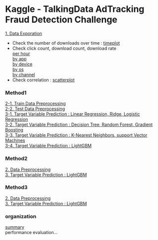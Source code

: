 # Kaggle - TalkingData AdTracking Fraud Detection Challenge

[1. Data Exporation](01_Data_Exporation.py) <br>
- Check the number of downloads over time : [timeplot](graph/sample_timeplot.png) <br>
- Check click count, download count, download rate <br>
  [per hour](graph/sample_barplot_hour.png) <br>
  [by app](graph/sample_barplot_app.png) <br>
  [by device](graph/sample_barplot_device.png) <br>
  [by os](graph/sample_barplot_os.png) <br>
  [by channel](graph/sample_barplot_channel.png) <br>
- Check correlation : [scatterplot](graph/sample_scatterplot.png) <br>

### Method1
[2-1. Train Data Preprocessing](method1_02_1_Train_Data_Preprocessing.py) <br>
[2-2. Test Data Preprocessing](method1_02_2_Test_Data_Preprocessing.py) <br>
[3-1. Target Variable Prediction : Linear Regression, Ridge, Logistic Regression](method1_03_1_Target_Variable_Prediction.py) <br>
[3-2. Target Variable Prediction : Decision Tree, Random Forest, Gradient Boosting](method1_03_2_Target_Variable_Prediction.py) <br>
[3-3. Target Variable Prediction : K-Nearest Neighbors, support Vector Machines](method1_03_3_Target_Variable_Prediction.py) <br>
[3-4. Target Variable Prediction : LightGBM](method1_03_4_Target_Variable_Prediction.py) <br>

### Method2
[2. Data Preprocessing](method2_02_Data_Preprocessing.py) <br>
[3. Target Variable Prediction : LightGBM](method2_03_Target_Variable_Prediction.py) <br>

### Method3
[2. Data Preprocessing](method3_02_Data_Preprocessing.py) <br>
[3. Target Variable Prediction : LightGBM](method3_03_Target_Variable_Prediction.py) <br>

### organization
[summary](TalkingData%20AdTracking.pdf) <br>
performance evaluation...
